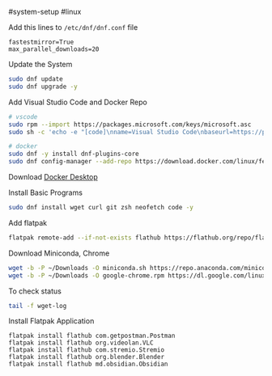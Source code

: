 #system-setup #linux

Add this lines to `/etc/dnf/dnf.conf` file

```
fastestmirror=True
max_parallel_downloads=20
```

Update the System

```bash
sudo dnf update
sudo dnf upgrade -y
```

Add Visual Studio Code and Docker Repo

```bash
# vscode
sudo rpm --import https://packages.microsoft.com/keys/microsoft.asc
sudo sh -c 'echo -e "[code]\nname=Visual Studio Code\nbaseurl=https://packages.microsoft.com/yumrepos/vscode\nenabled=1\ngpgcheck=1\ngpgkey=https://packages.microsoft.com/keys/microsoft.asc" > /etc/yum.repos.d/vscode.repo'

# docker
sudo dnf -y install dnf-plugins-core
sudo dnf config-manager --add-repo https://download.docker.com/linux/fedora/docker-ce.repo
```

Download [Docker Desktop](https://docs.docker.com/desktop/install/fedora/)

Install Basic Programs

```bash
sudo dnf install wget curl git zsh neofetch code -y
```

Add flatpak

```bash
flatpak remote-add --if-not-exists flathub https://flathub.org/repo/flathub.flatpakrepo
```

Download Miniconda, Chrome

```bash
wget -b -P ~/Downloads -O miniconda.sh https://repo.anaconda.com/miniconda/Miniconda3-latest-Linux-x86_64.sh
wget -b -P ~/Downloads -O google-chrome.rpm https://dl.google.com/linux/direct/google-chrome-stable_current_x86_64.rpm
```

To check status

```bash
tail -f wget-log
```

Install Flatpak Application

```
flatpak install flathub com.getpostman.Postman
flatpak install flathub org.videolan.VLC
flatpak install flathub com.stremio.Stremio
flatpak install flathub org.blender.Blender
flatpak install flathub md.obsidian.Obsidian
```

